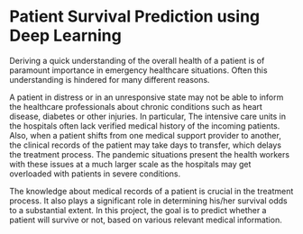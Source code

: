 # Patient Survival Prediction using Deep Learning
 
Deriving a quick understanding of the overall health of a patient is of paramount importance in emergency healthcare situations. Often this understanding is hindered for many different reasons.

A patient in distress or in an unresponsive state may not be able to inform the healthcare professionals about chronic conditions such as heart disease, diabetes or other injuries. In particular, The intensive care units in the hospitals often lack verified medical history of the incoming patients. Also, when a patient shifts from one medical support provider to another, the clinical records of the patient may take days to transfer, which delays the treatment process. The pandemic situations present the health workers with these issues at a much larger scale as the hospitals may get overloaded with patients in severe conditions.

The knowledge about medical records of a patient is crucial in the treatment process. It also plays a significant role in determining his/her survival odds to a substantial extent. In this project, the goal is to predict whether a patient will survive or not, based on various relevant medical information.
